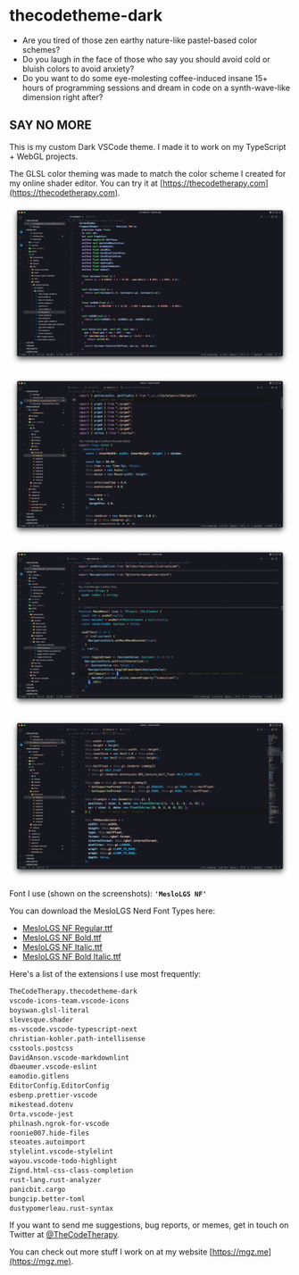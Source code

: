 # thecodetheme-dark

- Are you tired of those zen earthy nature-like pastel-based color schemes?
- Do you laugh in the face of those who say you should avoid cold or bluish colors to avoid anxiety?
- Do you want to do some eye-molesting coffee-induced insane 15+ hours of programming sessions and dream in code on a synth-wave-like dimension right after?

## SAY NO MORE

This is my custom Dark VSCode theme. I made it to work on my TypeScript + WebGL projects.

The GLSL color theming was made to match the color scheme I created for my online shader editor. You can try it at [https://thecodetherapy.com](https://thecodetherapy.com).

![TheCodeTheme Dark screenshot 3](https://raw.githubusercontent.com/TheCodeTherapy/thecodetheme-dark/main/screenshots/screenshot_03.png)

![TheCodeTheme Dark screenshot 1](https://raw.githubusercontent.com/TheCodeTherapy/thecodetheme-dark/main/screenshots/screenshot_01.png)

![TheCodeTheme Dark screenshot 2](https://raw.githubusercontent.com/TheCodeTherapy/thecodetheme-dark/main/screenshots/screenshot_02.png)

![TheCodeTheme Dark screenshot 4](https://raw.githubusercontent.com/TheCodeTherapy/thecodetheme-dark/main/screenshots/screenshot_04.png)

Font I use (shown on the screenshots): **`'MesloLGS NF'`**

You can download the MesloLGS Nerd Font Types here:

- [MesloLGS NF Regular.ttf](https://github.com/TheCodeTherapy/thecodetheme-dark/raw/main/fonts/MesloLGS%20NF%20Regular.ttf)
- [MesloLGS NF Bold.ttf](https://github.com/TheCodeTherapy/thecodetheme-dark/raw/main/fonts/MesloLGS%20NF%20Bold.ttf)
- [MesloLGS NF Italic.ttf](https://github.com/TheCodeTherapy/thecodetheme-dark/raw/main/fonts/MesloLGS%20NF%20Italic.ttf)
- [MesloLGS NF Bold Italic.ttf](https://github.com/TheCodeTherapy/thecodetheme-dark/raw/main/fonts/MesloLGS%20NF%20Bold%20Italic.ttf)

Here's a list of the extensions I use most frequently:

```bash
TheCodeTherapy.thecodetheme-dark
vscode-icons-team.vscode-icons
boyswan.glsl-literal
slevesque.shader
ms-vscode.vscode-typescript-next
christian-kohler.path-intellisense
csstools.postcss
DavidAnson.vscode-markdownlint
dbaeumer.vscode-eslint
eamodio.gitlens
EditorConfig.EditorConfig
esbenp.prettier-vscode
mikestead.dotenv
Orta.vscode-jest
philnash.ngrok-for-vscode
roonie007.hide-files
steoates.autoimport
stylelint.vscode-stylelint
wayou.vscode-todo-highlight
Zignd.html-css-class-completion
rust-lang.rust-analyzer
panicbit.cargo
bungcip.better-toml
dustypomerleau.rust-syntax
```

If you want to send me suggestions, bug reports, or memes, get in touch on Twitter at [@TheCodeTherapy](https://twitter.com/TheCodeTherapy).

You can check out more stuff I work on at my website [https://mgz.me](https://mgz.me).
